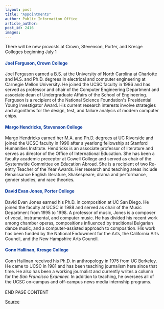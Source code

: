 ```yaml
---
layout: post
title: "Appointments"
author: Public Information Office
article_author: 
post_id: 2416
images:
---
```


<p>
  There will be new provosts at Crown, Stevenson, Porter, and Kresge Colleges beginning July 1
</p>
<h4>
  <font color="#003399">Joel Ferguson, Crown College</font>
</h4>
<p>
  Joel Ferguson earned a B.S. at the University of North Carolina at Charlotte and M.S. and Ph.D. degrees in electrical and computer engineering at Carnegie Mellon University. He joined the UCSC faculty in 1986 and has served as professor and chair of the Computer Engineering Department and associate dean of Undergraduate Affairs of the School of Engineering. Ferguson is a recipient of the National Science Foundation's Presidential Young Investigator Award. His current research interests involve strategies and algorithms for the design, test, and failure analysis of modern computer chips.
</p>
<h4>
  <font color="#003399">Margo Hendricks, Stevenson College</font>
</h4>
<p>
  Margo Hendricks earned her M.A. and Ph.D. degrees at UC Riverside and joined the UCSC faculty in 1990 after a yearlong fellowship at Stanford Humanities Institute. Hendricks is an associate professor of literature and serves as director of the Office of International Education. She has been a faculty academic preceptor at Cowell College and served as chair of the Systemwide Committee on Education Abroad. She is a recipient of two Re-entry Teacher of the Year Awards. Her research and teaching areas include Renaissance English literature, Shakespeare, drama and performance, gender studies, and race theories.
</p>
<h4>
  <font color="#003399">David Evan Jones, Porter College</font>
</h4>
<p>
  David Evan Jones earned his Ph.D. in composition at UC San Diego. He joined the faculty at UCSC in 1988 and served as chair of the Music Department from 1995 to 1998. A professor of music, Jones is a composer of vocal, instrumental, and computer music. He has divided his recent work among chamber operas, compositions influenced by traditional Bulgarian dance music, and a computer-assisted approach to composition. His work has been funded by the National Endowment for the Arts, the California Arts Council, and the New Hampshire Arts Council.
</p>
<h4>
  <font color="#003399">Conn Hallinan, Kresge College</font>
</h4>
<p>
  Conn Hallinan received his Ph.D. in anthropology in 1975 from UC Berkeley. He came to UCSC in 1981 and has been teaching journalism here since that time. He also has been a working journalist and currently writes a column for the <i>San Francisco Examiner.</i> In addition to teaching, he oversees all of the UCSC on-campus and off-campus news media internship programs.<br>
  <br>
  END PAGE CONTENT
</p>
<p><a href="http://www1.ucsc.edu/currents/00-01/06-04/appointments.html" title="Permalink to appointments">Source</a></p>
